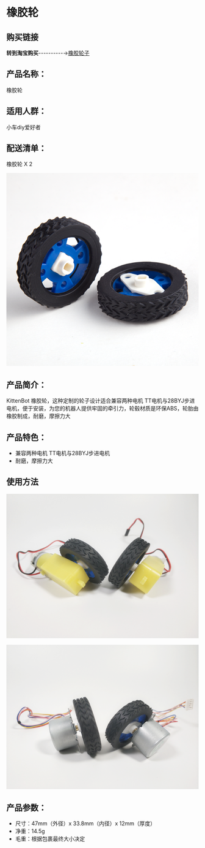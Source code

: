 # 橡胶轮   

## 购买链接

__转到淘宝购买__----------→[橡胶轮子](https://item.taobao.com/item.htm?spm=a1z10.3-c-s.w4002-17001215033.65.c877762eFIoYVg&id=551161273685)

## 产品名称：   

橡胶轮   

## 适用人群：   

小车diy爱好者 

## 配送清单：   

橡胶轮 X 2   

![](chicun/wheel.png)   


## 产品简介：  

KittenBot 橡胶轮，这种定制的轮子设计适合兼容两种电机 TT电机与28BYJ步进电机，便于安装，为您的机器人提供牢固的牵引力，轮毂材质是环保ABS，轮胎由橡胶制成，耐磨，摩擦力大   

## 产品特色：   

- 兼容两种电机 TT电机与28BYJ步进电机   
- 耐磨，摩擦力大   

## 使用方法   

![](chicun/wheel1.png)   

![](chicun/xiangjiaolun2.png)   

## 产品参数：   

- 尺寸：47mm（外径）x 33.8mm（内径）x 12mm（厚度）   
- 净重：14.5g   
- 毛重：根据包裹最终大小决定   


